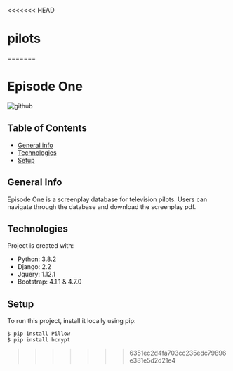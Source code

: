 <<<<<<< HEAD
# pilots
=======
# Episode One

![github](https://user-images.githubusercontent.com/59300982/104450445-1ca0dd00-556e-11eb-9f2e-62296f9ab2e6.gif)

## Table of Contents
* [General info](#general-info)
* [Technologies](#technologies)
* [Setup](#setup)
 
## General Info
Episode One is a screenplay database for television pilots. Users can navigate through the database and download the screenplay pdf.

## Technologies
Project is created with:
* Python: 3.8.2
* Django: 2.2
* Jquery: 1.12.1
* Bootstrap: 4.1.1 & 4.7.0

## Setup
To run this project, install it locally using pip:

```
$ pip install Pillow 
$ pip install bcrypt

```
>>>>>>> 6351ec2d4fa703cc235edc79896e381e5d2d21e4
